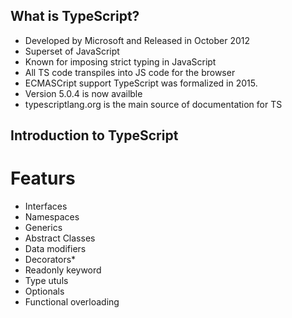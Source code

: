 ## What is TypeScript?

* Developed by Microsoft and Released in October 2012
* Superset of JavaScript
* Known for imposing strict typing in JavaScript
* All TS code transpiles into JS code for the browser
* ECMASCript support TypeScript was formalized in 2015.
* Version 5.0.4 is now availble
* typescriptlang.org is the main source of documentation for TS

## Introduction to TypeScript
# Featurs
* Interfaces
* Namespaces
* Generics
* Abstract Classes
* Data modifiers
* Decorators*
* Readonly keyword
* Type utuls
* Optionals
* Functional overloading